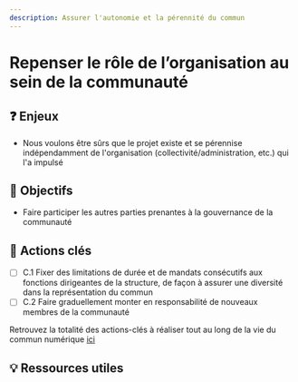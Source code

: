 ```yaml
---
description: Assurer l'autonomie et la pérennité du commun
---
```


# Repenser le rôle de l’organisation au sein de la communauté

## ❓ Enjeux

* Nous voulons être sûrs que le projet existe et se pérennise indépendamment de l'organisation \(collectivité/administration, etc.\) qui l'a impulsé

## 🎯 Objectifs

* Faire participer les autres parties prenantes à la gouvernance de la communauté

## 📑 Actions clés

* [ ] C.1 Fixer des limitations de durée et de mandats consécutifs aux fonctions dirigeantes de la structure, de façon à assurer une diversité dans la représentation du commun
* [ ] C.2 Faire graduellement monter en responsabilité de nouveaux membres de la communauté

Retrouvez la totalité des actions-clés à réaliser tout au long de la vie du commun numérique [ici](../recapitulatif-des-actions-cles.md)

## 💡 Ressources utiles

